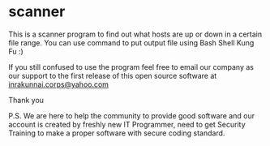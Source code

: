 # scanner

This is a scanner program to find out what hosts are up or down in a certain file range. You can use command to put output file using Bash Shell Kung Fu :)

If you still confused to use the program feel free to email our company as our support to the first release of this open source software at inrakunnai.corps@yahoo.com

Thank you

P.S.
We are here to help the community to provide good software and our account is created by freshly new IT Programmer, need to get Security Training to make a proper software with secure coding standard.
